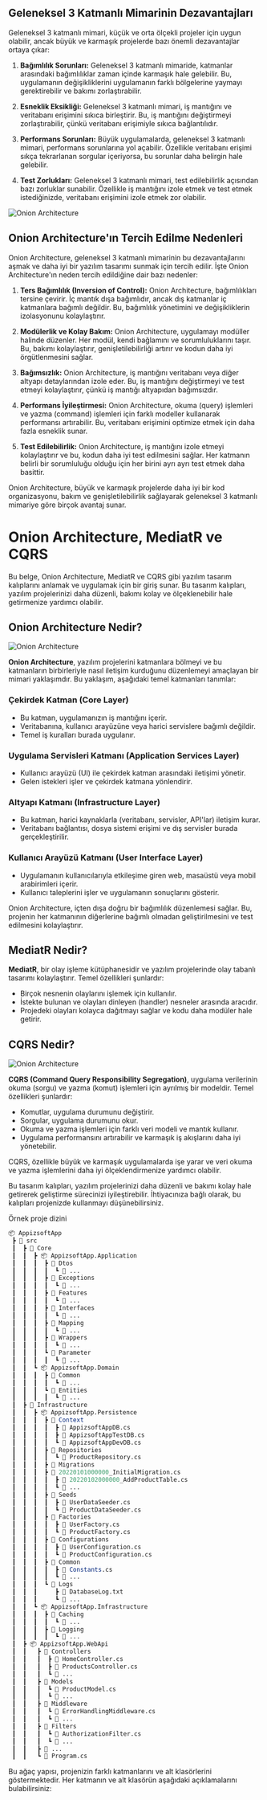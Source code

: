 ## Geleneksel 3 Katmanlı Mimarinin Dezavantajları

Geleneksel 3 katmanlı mimari, küçük ve orta ölçekli projeler için uygun olabilir, ancak büyük ve karmaşık projelerde bazı önemli dezavantajlar ortaya çıkar:

1. **Bağımlılık Sorunları:** Geleneksel 3 katmanlı mimaride, katmanlar arasındaki bağımlılıklar zaman içinde karmaşık hale gelebilir. Bu, uygulamanın değişikliklerini uygulamanın farklı bölgelerine yaymayı gerektirebilir ve bakımı zorlaştırabilir.

2. **Esneklik Eksikliği:** Geleneksel 3 katmanlı mimari, iş mantığını ve veritabanı erişimini sıkıca birleştirir. Bu, iş mantığını değiştirmeyi zorlaştırabilir, çünkü veritabanı erişimiyle sıkıca bağlantılıdır.

3. **Performans Sorunları:** Büyük uygulamalarda, geleneksel 3 katmanlı mimari, performans sorunlarına yol açabilir. Özellikle veritabanı erişimi sıkça tekrarlanan sorgular içeriyorsa, bu sorunlar daha belirgin hale gelebilir.

4. **Test Zorlukları:** Geleneksel 3 katmanlı mimari, test edilebilirlik açısından bazı zorluklar sunabilir. Özellikle iş mantığını izole etmek ve test etmek istediğinizde, veritabanı erişimini izole etmek zor olabilir.

![Onion Architecture](https://codewithmukesh.com/wp-content/uploads/2020/06/N-Tier-Architecture.png?ezimgfmt=ng:webp/ngcb56)

## Onion Architecture'ın Tercih Edilme Nedenleri

Onion Architecture, geleneksel 3 katmanlı mimarinin bu dezavantajlarını aşmak ve daha iyi bir yazılım tasarımı sunmak için tercih edilir. İşte Onion Architecture'ın neden tercih edildiğine dair bazı nedenler:

1. **Ters Bağımlılık (Inversion of Control):** Onion Architecture, bağımlılıkları tersine çevirir. İç mantık dışa bağımlıdır, ancak dış katmanlar iç katmanlara bağımlı değildir. Bu, bağımlılık yönetimini ve değişikliklerin izolasyonunu kolaylaştırır.

2. **Modülerlik ve Kolay Bakım:** Onion Architecture, uygulamayı modüller halinde düzenler. Her modül, kendi bağlamını ve sorumluluklarını taşır. Bu, bakımı kolaylaştırır, genişletilebilirliği artırır ve kodun daha iyi örgütlenmesini sağlar.

3. **Bağımsızlık:** Onion Architecture, iş mantığını veritabanı veya diğer altyapı detaylarından izole eder. Bu, iş mantığını değiştirmeyi ve test etmeyi kolaylaştırır, çünkü iş mantığı altyapıdan bağımsızdır.

4. **Performans İyileştirmesi:** Onion Architecture, okuma (query) işlemleri ve yazma (command) işlemleri için farklı modeller kullanarak performansı artırabilir. Bu, veritabanı erişimini optimize etmek için daha fazla esneklik sunar.

5. **Test Edilebilirlik:** Onion Architecture, iş mantığını izole etmeyi kolaylaştırır ve bu, kodun daha iyi test edilmesini sağlar. Her katmanın belirli bir sorumluluğu olduğu için her birini ayrı ayrı test etmek daha basittir.

Onion Architecture, büyük ve karmaşık projelerde daha iyi bir kod organizasyonu, bakım ve genişletilebilirlik sağlayarak geleneksel 3 katmanlı mimariye göre birçok avantaj sunar.

# Onion Architecture, MediatR ve CQRS

Bu belge, Onion Architecture, MediatR ve CQRS gibi yazılım tasarım kalıplarını anlamak ve uygulamak için bir giriş sunar. Bu tasarım kalıpları, yazılım projelerinizi daha düzenli, bakımı kolay ve ölçeklenebilir hale getirmenize yardımcı olabilir.

## Onion Architecture Nedir?

![Onion Architecture](https://miro.medium.com/v2/resize:fit:640/format:webp/1*0Pg6_UsaKiiEqUV3kf2HXg.png)

**Onion Architecture**, yazılım projelerini katmanlara bölmeyi ve bu katmanların birbirleriyle nasıl iletişim kurduğunu düzenlemeyi amaçlayan bir mimari yaklaşımdır. Bu yaklaşım, aşağıdaki temel katmanları tanımlar:

### Çekirdek Katman (Core Layer)

- Bu katman, uygulamanızın iş mantığını içerir.
- Veritabanına, kullanıcı arayüzüne veya harici servislere bağımlı değildir.
- Temel iş kuralları burada uygulanır.

### Uygulama Servisleri Katmanı (Application Services Layer)

- Kullanıcı arayüzü (UI) ile çekirdek katman arasındaki iletişimi yönetir.
- Gelen istekleri işler ve çekirdek katmana yönlendirir.

### Altyapı Katmanı (Infrastructure Layer)

- Bu katman, harici kaynaklarla (veritabanı, servisler, API'lar) iletişim kurar.
- Veritabanı bağlantısı, dosya sistemi erişimi ve dış servisler burada gerçekleştirilir.

### Kullanıcı Arayüzü Katmanı (User Interface Layer)

- Uygulamanın kullanıcılarıyla etkileşime giren web, masaüstü veya mobil arabirimleri içerir.
- Kullanıcı taleplerini işler ve uygulamanın sonuçlarını gösterir.

Onion Architecture, içten dışa doğru bir bağımlılık düzenlemesi sağlar. Bu, projenin her katmanının diğerlerine bağımlı olmadan geliştirilmesini ve test edilmesini kolaylaştırır.

## MediatR Nedir?

**MediatR**, bir olay işleme kütüphanesidir ve yazılım projelerinde olay tabanlı tasarımı kolaylaştırır. Temel özellikleri şunlardır:

- Birçok nesnenin olaylarını işlemek için kullanılır.
- İstekte bulunan ve olayları dinleyen (handler) nesneler arasında aracıdır.
- Projedeki olayları kolayca dağıtmayı sağlar ve kodu daha modüler hale getirir.

## CQRS Nedir?

![Onion Architecture](https://miro.medium.com/v2/resize:fit:720/format:webp/1*TaPzEj91HM06UgZoajqGwA.png)

**CQRS (Command Query Responsibility Segregation)**, uygulama verilerinin okuma (sorgu) ve yazma (komut) işlemleri için ayrılmış bir modeldir. Temel özellikleri şunlardır:

- Komutlar, uygulama durumunu değiştirir.
- Sorgular, uygulama durumunu okur.
- Okuma ve yazma işlemleri için farklı veri modeli ve mantık kullanır.
- Uygulama performansını artırabilir ve karmaşık iş akışlarını daha iyi yönetebilir.

CQRS, özellikle büyük ve karmaşık uygulamalarda işe yarar ve veri okuma ve yazma işlemlerini daha iyi ölçeklendirmenize yardımcı olabilir.

Bu tasarım kalıpları, yazılım projelerinizi daha düzenli ve bakımı kolay hale getirerek geliştirme sürecinizi iyileştirebilir. İhtiyacınıza bağlı olarak, bu kalıpları projenizde kullanmayı düşünebilirsiniz.

Örnek proje dizini

```mathematica
📦 AppizsoftApp
 ┣ 📁 src
 ┃  ┣ 📁 Core
 ┃  ┃  ┣ 📦 AppizsoftApp.Application
 ┃  ┃  ┃  ┣ 📂 Dtos
 ┃  ┃  ┃  ┃  ┗ 📜 ...
 ┃  ┃  ┃  ┣ 📂 Exceptions
 ┃  ┃  ┃  ┃  ┗ 📜 ...
 ┃  ┃  ┃  ┣ 📂 Features
 ┃  ┃  ┃  ┃  ┗ 📜 ...
 ┃  ┃  ┃  ┣ 📂 Interfaces
 ┃  ┃  ┃  ┃  ┗ 📜 ...
 ┃  ┃  ┃  ┣ 📂 Mapping
 ┃  ┃  ┃  ┃  ┗ 📜 ...
 ┃  ┃  ┃  ┣ 📂 Wrappers
 ┃  ┃  ┃  ┃  ┗ 📜 ...
 ┃  ┃  ┃  ┗ 📂 Parameter
 ┃  ┃  ┃  ┃  ┗ 📜 ...
 ┃  ┃  ┗ 📦 AppizsoftApp.Domain
 ┃  ┃  ┃  ┣ 📂 Common
 ┃  ┃  ┃  ┃  ┗ 📜 ...
 ┃  ┃  ┃  ┗ 📂 Entities
 ┃  ┃  ┃  ┃  ┗ 📜 ...
 ┃  ┣ 📁 Infrastructure
 ┃  ┃  ┣ 📦 AppizsoftApp.Persistence
 ┃  ┃  ┃  ┣ 📂 Context
 ┃  ┃  ┃  ┃  ┣ 📜 AppizsoftAppDB.cs
 ┃  ┃  ┃  ┃  ┣ 📜 AppizsoftAppTestDB.cs
 ┃  ┃  ┃  ┃  ┗ 📜 AppizsoftAppDevDB.cs
 ┃  ┃  ┃  ┣ 📂 Repositories
 ┃  ┃  ┃  ┃  ┗ 📜 ProductRepository.cs
 ┃  ┃  ┃  ┣ 📂 Migrations
 ┃  ┃  ┃  ┣ 📜 20220101000000_InitialMigration.cs
 ┃  ┃  ┃  ┃  ┣ 📜 20220102000000_AddProductTable.cs
 ┃  ┃  ┃  ┃  ┗ 📜 ...
 ┃  ┃  ┃  ┣ 📂 Seeds
 ┃  ┃  ┃  ┃  ┣ 📜 UserDataSeeder.cs
 ┃  ┃  ┃  ┃  ┗ 📜 ProductDataSeeder.cs
 ┃  ┃  ┃  ┣ 📂 Factories
 ┃  ┃  ┃  ┃  ┣ 📜 UserFactory.cs
 ┃  ┃  ┃  ┃  ┗ 📜 ProductFactory.cs
 ┃  ┃  ┃  ┣ 📂 Configurations
 ┃  ┃  ┃  ┃  ┣ 📜 UserConfiguration.cs
 ┃  ┃  ┃  ┃  ┗ 📜 ProductConfiguration.cs
 ┃  ┃  ┃  ┣ 📂 Common
 ┃  ┃  ┃  ┃  ┣ 📜 Constants.cs
 ┃  ┃  ┃  ┃  ┗ 📜 ...
 ┃  ┃  ┃  ┗ 📂 Logs
 ┃  ┃  ┃     ┣ 📜 DatabaseLog.txt
 ┃  ┃  ┃     ┗ 📜 ...
 ┃  ┃  ┗ 📦 AppizsoftApp.Infrastructure
 ┃  ┃  ┃  ┣ 📂 Caching
 ┃  ┃  ┃  ┃  ┗ 📜 ...
 ┃  ┃  ┃  ┣ 📂 Logging
 ┃  ┃  ┃  ┃  ┗ 📜 ...
 ┃  ┣ 📦 AppizsoftApp.WebApi
 ┃  ┃   ┣ 📁 Controllers
 ┃  ┃   ┃  ┣ 📄 HomeController.cs
 ┃  ┃   ┃  ┣ 📄 ProductsController.cs
 ┃  ┃   ┃  ┗ 📄 ...
 ┃  ┃   ┣ 📁 Models
 ┃  ┃   ┃  ┗ 📄 ProductModel.cs
 ┃  ┃   ┃  ┗ 📄 ...
 ┃  ┃   ┣ 📁 Middleware
 ┃  ┃   ┃  ┗ 📄 ErrorHandlingMiddleware.cs
 ┃  ┃   ┃  ┗ 📄 ...
 ┃  ┃   ┣ 📁 Filters
 ┃  ┃   ┃  ┗ 📄 AuthorizationFilter.cs
 ┃  ┃   ┃  ┗ 📄 ...
 ┃  ┃   ┣ 📁 ...
 ┃  ┃   ┗ 📄 Program.cs
```

Bu ağaç yapısı, projenizin farklı katmanlarını ve alt klasörlerini göstermektedir. Her katmanın ve alt klasörün aşağıdaki açıklamalarını bulabilirsiniz:
